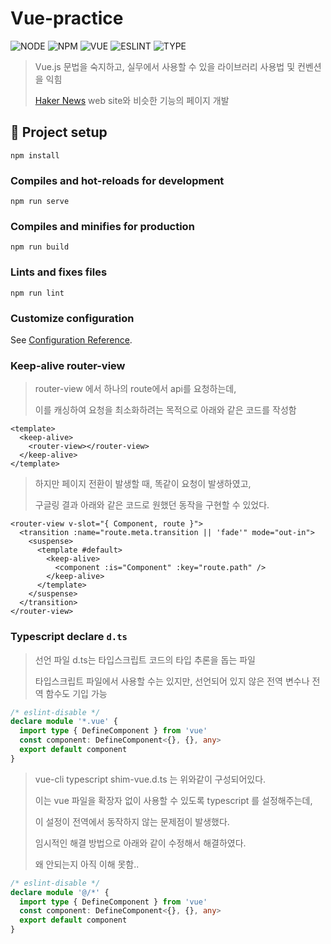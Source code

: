# Vue-practice

![NODE][node-url]
![NPM][npm-url]
![VUE][vue-url]
![ESLINT][eslint-url]
![TYPE][typescript-url]

> Vue.js 문법을 숙지하고, 실무에서 사용할 수 있을 라이브러리 사용법 및 컨벤션을 익힘
> 
> [Haker News](https://news.ycombinator.com/) web site와 비슷한 기능의 페이지 개발

## 📎 Project setup
```
npm install
```

### Compiles and hot-reloads for development
```
npm run serve
```

### Compiles and minifies for production
```
npm run build
```

### Lints and fixes files
```
npm run lint
```

### Customize configuration
See [Configuration Reference](https://cli.vuejs.org/config/).

### Keep-alive router-view
> router-view 에서 하나의 route에서 api를 요청하는데, 
> 
> 이를 캐싱하여 요청을 최소화하려는 목적으로 아래와 같은 코드를 작성함

```vue
<template>
  <keep-alive>
    <router-view></router-view>
  </keep-alive>
</template>
``` 

> 하지만 페이지 전환이 발생할 때, 똑같이 요청이 발생하였고,
> 
> 구글링 결과 아래와 같은 코드로 원했던 동작을 구현할 수 있었다.

```vue
<router-view v-slot="{ Component, route }">
  <transition :name="route.meta.transition || 'fade'" mode="out-in">
    <suspense>
      <template #default>
        <keep-alive>
          <component :is="Component" :key="route.path" />
        </keep-alive>
      </template>
    </suspense>
  </transition>
</router-view>
```

### Typescript declare `d.ts`

> 선언 파일 d.ts는 타입스크립트 코드의 타입 추론을 돕는 파일
>
> 타입스크립트 파일에서 사용할 수는 있지만, 선언되어 있지 않은 전역 변수나 전역 함수도 기입 가능

```typescript
/* eslint-disable */
declare module '*.vue' {
  import type { DefineComponent } from 'vue'
  const component: DefineComponent<{}, {}, any>
  export default component
}
```

> vue-cli typescript shim-vue.d.ts 는 위와같이 구성되어있다.
>
> 이는 vue 파일을 확장자 없이 사용할 수 있도록 typescript 를 설정해주는데,
>
> 이 설정이 전역에서 동작하지 않는 문제점이 발생했다.
>
> 임시적인 해결 방법으로 아래와 같이 수정해서 해결하였다.
> 
> 왜 안되는지 아직 이해 못함..

```typescript
/* eslint-disable */
declare module '@/*' {
  import type { DefineComponent } from 'vue'
  const component: DefineComponent<{}, {}, any>
  export default component
}
```

[node-url]: https://shields.io/badge/node-v16.13.1-blue?style=for-the-badge
[npm-url]: https://shields.io/badge/npm-8.1.2-BLUE?style=for-the-badge
[vue-url]: https://shields.io/badge/vue.js-v3-blue?style=for-the-badge
[eslint-url]: https://shields.io/badge/eslint-v7.32.0-orange?style=for-the-badge
[typescript-url]: https://shields.io/badge/typescript-4.5.5-orange?style=for-the-badge